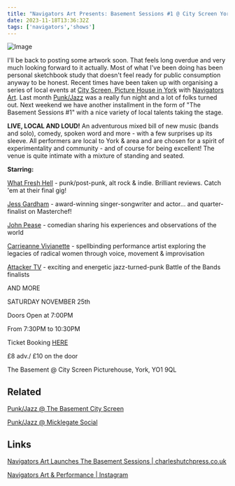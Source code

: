 ```yaml
---
title: "Navigators Art Presents: Basement Sessions #1 @ City Screen York (25th Nov 2023)"
date: 2023-11-18T13:36:32Z
tags: ['navigators','shows']
---
```

![Image](/2023-11-18-navigators-art-basement-sessions-1-city-screen/2023-11-06--NA-Basement-November-flyer-blue-1080x1350-300dpi.png)

I'll be back to posting some artwork soon. That feels long overdue and very much looking forward to it actually. Most of what I've been doing has been personal sketchbook study that doesn't feel ready for public consumption anyway to be honest. Recent times have been taken up with organising a series of local events at [City Screen, Picture House in York](https://www.instagram.com/cityscreenyork) with [Navigators Art](https://www.instagram.com/navigatorsart). Last month [Punk/Jazz](/posts/2023-10-11-navigators-art-punk-jazz-basement-city-screen/) was a really fun night and a lot of folks turned out. Next weekend we have another installment in the form of "The Basement Sessions #1" with a nice variety of local talents taking the stage.

**LIVE, LOCAL AND LOUD!**
An adventurous mixed bill of new music (bands and solo), comedy, spoken word and more - with a few surprises up its sleeve.
All performers are local to York & area and are chosen for a spirit of experimentality and community - and of course for being excellent!
The venue is quite intimate with a mixture of standing and seated. 

**Starring:**

[What Fresh Hell](https://www.facebook.com/whatfreshhellband/) - punk/post-punk, alt rock & indie. Brilliant reviews. Catch 'em at their final gig!

[Jess Gardham](https://jessgardham.co.uk) - award-winning singer-songwriter and actor... and quarter-finalist on Masterchef!

[John Pease](https://www.instagram.com/ps_and_qs) - comedian sharing his experiences and observations of the world

[Carrieanne Vivianette](https://cvivartsfineart.wordpress.com) - spellbinding performance artist exploring the legacies of radical women through voice, movement & improvisation 

[Attacker TV](https://www.instagram.com/atkrtv) - exciting and energetic jazz-turned-punk Battle of the Bands finalists

AND MORE

SATURDAY NOVEMBER 25th

Doors Open at 7:00PM

From 7:30PM to 10:30PM

Ticket Booking [HERE](https://bit.ly/nav-base-1) 

£8 adv./ £10 on the door

The Basement @ City Screen Picturehouse, York, YO1 9QL

## Related

[Punk/Jazz @ The Basement City Screen](/posts/2023-10-11-navigators-art-punk-jazz-basement-city-screen/)

[Punk/Jazz @ Micklegate Social](/posts/2023-09-28-navigators-art-punk-jazz-micklegate-fossgate-socials/)

## Links

[Navigators Art Launches The Basement Sessions | charleshutchpress.co.uk](https://charleshutchpress.co.uk/navigators-art-performance-launches-basement-sessions-of-music-spoken-word-comedy-at-city-screen-picturehouse/)

[Navigators Art & Performance | Instagram](https://www.instagram.com/navigatorsart)
